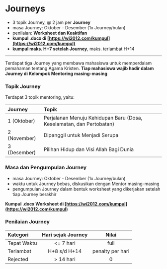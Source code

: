 
# Journeys

- 3 topik Journey, @ 2 jam per **Journey**
- masa Journey: Oktober - Desember (1x Journey/bulan)
- penilaian: **Worksheet dan Keaktifan**
- **kumpul .docx di [https://wi2012.com/kumpul](https://wi2012.com/kumpul)**
- **kumpul maks. H+7 setelah Journey**, maks. terlambat H+14

* * *

Terdapat tiga Journey yang membawa mahasiswa untuk memperdalam pemahaman tentang Agama Kristen. **Tiap mahasiswa wajib hadir dalam Journey di Kelompok Mentoring masing-masing**

### Topik Journey

Terdapat 3 topik mentoring, yaitu:

| Journey | Topik |
|:----------------|:----------------------|
| 1 (Oktober) | Perjalanan Menuju Kehidupan Baru (Dosa, Keselamatan, dan Pertobatan) |
| 2 (November) | Dipanggil untuk Menjadi Serupa |
| 3 (Desember) | Pilihan Hidup dan Visi Allah Bagi Dunia |

### Masa dan Pengumpulan Journey

- masa Journey: Oktober - Desember (1x Journey/bulan)
- waktu untuk Journey bebas, diskusikan dengan Mentor masing-masing
- pengumpulan Journey dalam bentuk worksheet yang dikerjakan setelah tiap Journey berakhir

**Kumpul .docx Worksheet di [https://wi2012.com/kumpul](https://wi2012.com/kumpul)**

### Penilaian Journey

| Kategori | Hari sejak Journey | Nilai |
|:----------------|:-----:|:-----:|
| Tepat Waktu | <= 7 hari | full |
| Terlambat | H+8 s/d H+14 | penalty per hari |
| Rejected | > 14 hari | 0 |